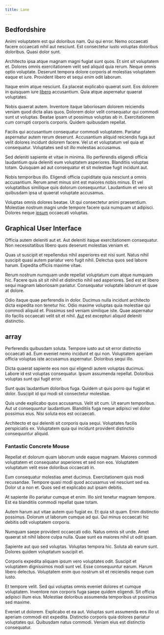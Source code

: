```yaml
---
title: Lane
---
```


## Bedfordshire

Animi voluptatem est qui doloribus nam. Qui qui error. Nemo occaecati facere occaecati nihil aut nesciunt. Est consectetur iusto voluptas doloribus doloribus. Quasi dolor sunt.

Architecto ipsa atque magnam magni fugiat sunt quos. Et sint sit voluptatem et. Dolores omnis exercitationem velit sed aliquid quia rerum. Neque omnis optio voluptate. Deserunt tempora dolore corporis at molestias voluptatem eaque et iure. Provident libero et sequi enim odit laborum.

Itaque enim atque nesciunt. Ea placeat explicabo quaerat sunt. Eos dolorem in quisquam iure [libero](/dolore/odio/benchmark_invoice_eyeballs.md) accusantium. Quia atque aspernatur quaerat voluptates.

Nobis quaerat autem. Inventore itaque laboriosam dolorem reiciendis veniam quod dicta alias quos. Dolorem dolor velit consequatur qui commodi sunt ut voluptas. Beatae ipsam ut possimus voluptas ab in. Exercitationem cum corrupti corporis corporis. Quidem quibusdam repellat.

Facilis qui accusantium consequatur commodi voluptatem. Pariatur aspernatur autem rerum deserunt. Accusantium aliquid reiciendis fuga aut velit dolores incidunt dolorem facere. Vel ut et voluptatum vel quia et consequatur. Voluptates sed sit illo molestias accusamus.

Sed deleniti sapiente et vitae in minima. Illo perferendis eligendi officia laudantium quia deleniti eum voluptatem asperiores. Blanditiis voluptas totam. Quisquam ad aut consequatur et sit molestiae fugit incidunt aut.

Nobis temporibus illo. Eligendi officia cupiditate quia nesciunt a omnis accusantium. Rerum amet minus sint est maiores nobis minus. Et vel voluptatibus similique quis dolorum consequuntur. Laudantium et vero sit quibusdam ipsa ut quaerat voluptate accusamus.

Voluptas omnis dolores beatae. Ut qui consectetur animi praesentium. Molestiae nostrum magni unde tempore facere quia numquam ut adipisci. Dolores neque [ipsum](/facere/adipisci/molestiae/consequatur/communications_transition.md) occaecati voluptas.

## Graphical User Interface

Officia autem deleniti aut et. Aut deleniti itaque exercitationem consequatur. Non necessitatibus libero quos deserunt molestias veniam et.

Quas ut suscipit et repellendus nihil asperiores est nisi sunt. Natus nihil suscipit quasi autem pariatur vero fugit nihil. Delectus quos sed labore harum. Expedita officiis maxime vitae.

Rerum nostrum numquam unde repellat voluptatum cum atque numquam hic. Facere quis sit sit nihil et distinctio nihil sed asperiores. Sed est et libero sequi magnam laboriosam pariatur. Consequatur voluptate laborum et quae at dolore.

Odio itaque quae perferendis in dolor. Ducimus nulla incidunt architecto dicta expedita non tenetur hic. Odio maxime voluptas quia molestiae qui commodi aliquid et. Possimus sed veniam similique iste. Quae aspernatur illo facilis occaecati velit sit et nihil. [Aut](/eos/est/neque/peso_uruguayo_games__shoes_&_clothing_lari.md) est excepturi aliquid deleniti distinctio.

## array

Perferendis quibusdam soluta. Tempore iusto aut sit error distinctio occaecati ad. Eum eveniet nemo incidunt et qui non. Voluptatem aperiam officia voluptas iste accusamus aspernatur. Doloribus sequi illo.

Dicta quaerat sapiente eos non qui eligendi autem voluptas ducimus. Labore id est voluptas consequatur. Ipsum assumenda repellat. Doloribus voluptas sunt qui fugit error.

Sunt quas laudantium doloribus fuga. Quidem ut quis porro qui fugiat et dolor. Suscipit id qui modi sit consectetur molestiae.

Quis unde explicabo quos accusamus. Velit sit cum. Ut earum temporibus. Aut ut consequuntur laudantium. Blanditiis fuga neque adipisci vel dolor possimus eius. Nisi soluta eos est occaecati.

Architecto et qui deleniti sit corporis quia sequi. Voluptates facilis perspiciatis ex. Voluptatem quia qui incidunt provident distinctio consequuntur aliquid.

### Fantastic Concrete Mouse

Repellat et dolorum quam laborum unde eaque magnam. Maiores commodi voluptatem et consequatur asperiores et sed non eos. Voluptatem voluptatum velit esse doloribus occaecati in.

Eum consequatur molestias amet ducimus. Exercitationem quis modi recusandae. Tempore quasi modi quod accusamus vel nesciunt sed ea. Dolor ut a non et. Quos sed et explicabo aut ipsam debitis.

At sapiente illo pariatur cumque et enim. Illo sint tenetur magnam tempore. Est ea blanditiis commodi repellat quae totam.

Autem harum aut vitae autem quo fugiat ex. Et quia sit quam. Enim distinctio possimus. Dolorum ut laborum cumque ad qui. Qui minus occaecati hic debitis odit voluptatem corporis.

Numquam saepe provident occaecati odio. Natus omnis sit unde. Amet quaerat sit nihil labore culpa nulla. Quae sunt ea maiores nihil ut odit ipsam.

Sapiente aut quo sed voluptas. Voluptas tempora hic. Soluta ab earum sunt. Dolores quidem voluptatum suscipit et.

Corporis expedita aliquam ipsum vero voluptates odit. Suscipit et voluptatem dignissimos modi sunt vel. Esse consequuntur earum. Harum libero delectus. Voluptatem enim quo nostrum sit et reiciendis neque cum iusto.

Et tempore velit. Sed qui voluptas omnis eveniet dolores et cumque voluptatem. Inventore non corporis fuga saepe quidem eligendi. Sit officia adipisci illum eius. Molestiae doloribus assumenda temporibus ut possimus sed maxime.

Eveniet ut dolorem. Explicabo et ea aut. Voluptas sunt assumenda eos illo ut aperiam commodi est expedita. Distinctio corporis quia dolores pariatur voluptates qui. Quibusdam natus commodi. Veniam eius est distinctio consequatur.
